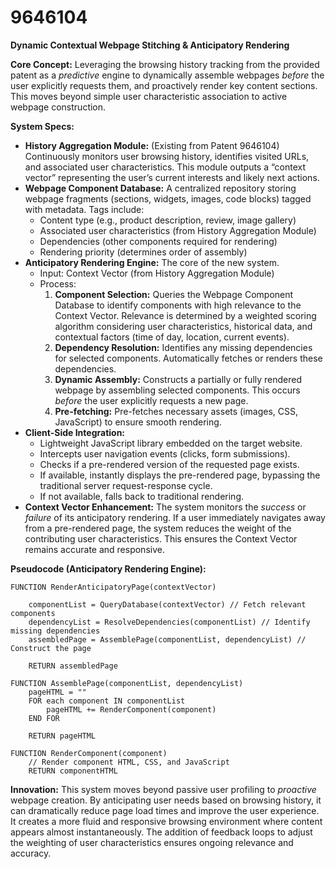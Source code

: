 # 9646104

**Dynamic Contextual Webpage Stitching & Anticipatory Rendering**

**Core Concept:** Leveraging the browsing history tracking from the provided patent as a *predictive* engine to dynamically assemble webpages *before* the user explicitly requests them, and proactively render key content sections. This moves beyond simple user characteristic association to active webpage construction.

**System Specs:**

*   **History Aggregation Module:** (Existing from Patent 9646104) Continuously monitors user browsing history, identifies visited URLs, and associated user characteristics.  This module outputs a “context vector” representing the user’s current interests and likely next actions.
*   **Webpage Component Database:** A centralized repository storing webpage fragments (sections, widgets, images, code blocks) tagged with metadata.  Tags include:
    *   Content type (e.g., product description, review, image gallery)
    *   Associated user characteristics (from History Aggregation Module)
    *   Dependencies (other components required for rendering)
    *   Rendering priority (determines order of assembly)
*   **Anticipatory Rendering Engine:** The core of the new system.
    *   Input: Context Vector (from History Aggregation Module)
    *   Process:
        1.  **Component Selection:**  Queries the Webpage Component Database to identify components with high relevance to the Context Vector. Relevance is determined by a weighted scoring algorithm considering user characteristics, historical data, and contextual factors (time of day, location, current events).
        2.  **Dependency Resolution:** Identifies any missing dependencies for selected components. Automatically fetches or renders these dependencies.
        3.  **Dynamic Assembly:** Constructs a partially or fully rendered webpage by assembling selected components.  This occurs *before* the user explicitly requests a new page.
        4.  **Pre-fetching:** Pre-fetches necessary assets (images, CSS, JavaScript) to ensure smooth rendering.
*   **Client-Side Integration:**
    *   Lightweight JavaScript library embedded on the target website.
    *   Intercepts user navigation events (clicks, form submissions).
    *   Checks if a pre-rendered version of the requested page exists.
    *   If available, instantly displays the pre-rendered page, bypassing the traditional server request-response cycle.
    *   If not available, falls back to traditional rendering.
*   **Context Vector Enhancement:** The system monitors the *success* or *failure* of its anticipatory rendering.  If a user immediately navigates away from a pre-rendered page, the system reduces the weight of the contributing user characteristics. This ensures the Context Vector remains accurate and responsive.

**Pseudocode (Anticipatory Rendering Engine):**

```
FUNCTION RenderAnticipatoryPage(contextVector)

    componentList = QueryDatabase(contextVector) // Fetch relevant components
    dependencyList = ResolveDependencies(componentList) // Identify missing dependencies
    assembledPage = AssemblePage(componentList, dependencyList) // Construct the page

    RETURN assembledPage

FUNCTION AssemblePage(componentList, dependencyList)
    pageHTML = ""
    FOR each component IN componentList
        pageHTML += RenderComponent(component)
    END FOR

    RETURN pageHTML

FUNCTION RenderComponent(component)
    // Render component HTML, CSS, and JavaScript
    RETURN componentHTML
```

**Innovation:** This system moves beyond passive user profiling to *proactive* webpage creation. By anticipating user needs based on browsing history, it can dramatically reduce page load times and improve the user experience. It creates a more fluid and responsive browsing environment where content appears almost instantaneously. The addition of feedback loops to adjust the weighting of user characteristics ensures ongoing relevance and accuracy.